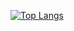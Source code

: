 [![Top Langs](https://github-readme-stats.vercel.app/api/top-langs/?username=moneygamer330&langs_count=8&theme=nord)](https://github.com/anuraghazra/github-readme-stats)
